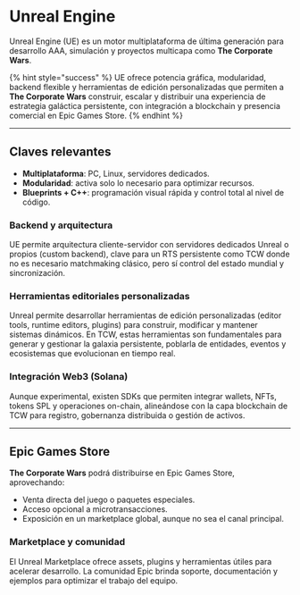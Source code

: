 # Unreal Engine

Unreal Engine (UE) es un motor multiplataforma de última generación para desarrollo AAA, simulación y proyectos multicapa como **The Corporate Wars**.

{% hint style="success" %}
UE ofrece potencia gráfica, modularidad, backend flexible y herramientas de edición personalizadas que permiten a **The Corporate Wars** construir, escalar y distribuir una experiencia de estrategia galáctica persistente, con integración a blockchain y presencia comercial en Epic Games Store.
{% endhint %}

***

## Claves relevantes

* **Multiplataforma**: PC, Linux, servidores dedicados.
* **Modularidad**: activa solo lo necesario para optimizar recursos.
* **Blueprints + C++**: programación visual rápida y control total al nivel de código.

### Backend y arquitectura

UE permite arquitectura cliente-servidor con servidores dedicados Unreal o propios (custom backend), clave para un RTS persistente como TCW donde no es necesario matchmaking clásico, pero sí control del estado mundial y sincronización.

### Herramientas editoriales personalizadas

Unreal permite desarrollar herramientas de edición personalizadas (editor tools, runtime editors, plugins) para construir, modificar y mantener sistemas dinámicos. En TCW, estas herramientas son fundamentales para generar y gestionar la galaxia persistente, poblarla de entidades, eventos y ecosistemas que evolucionan en tiempo real.

### Integración Web3 (Solana)

Aunque experimental, existen SDKs que permiten integrar wallets, NFTs, tokens SPL y operaciones on-chain, alineándose con la capa blockchain de TCW para registro, gobernanza distribuida o gestión de activos.

***

## Epic Games Store

**The Corporate Wars** podrá distribuirse en Epic Games Store, aprovechando:

* Venta directa del juego o paquetes especiales.
* Acceso opcional a microtransacciones.
* Exposición en un marketplace global, aunque no sea el canal principal.

### Marketplace y comunidad

El Unreal Marketplace ofrece assets, plugins y herramientas útiles para acelerar desarrollo. La comunidad Epic brinda soporte, documentación y ejemplos para optimizar el trabajo del equipo.
